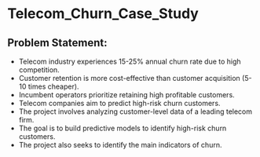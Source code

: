# Telecom_Churn_Case_Study
## Problem Statement:
- Telecom industry experiences 15-25% annual churn rate due to high competition.
- Customer retention is more cost-effective than customer acquisition (5-10 times cheaper).
- Incumbent operators prioritize retaining high profitable customers.
- Telecom companies aim to predict high-risk churn customers.
- The project involves analyzing customer-level data of a leading telecom firm.
- The goal is to build predictive models to identify high-risk churn customers.
- The project also seeks to identify the main indicators of churn.
